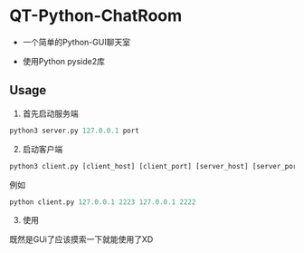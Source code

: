 # QT-Python-ChatRoom
* 一个简单的Python-GUI聊天室

* 使用Python pyside2库

## Usage

1. 首先启动服务端 

```python
python3 server.py 127.0.0.1 port 
```

2. 启动客户端

```python
python3 client.py [client_host] [client_port] [server_host] [server_port] 
```
例如
```python
python client.py 127.0.0.1 2223 127.0.0.1 2222
```

3. 使用

既然是GUi了应该摸索一下就能使用了XD